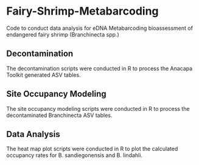# Fairy-Shrimp-Metabarcoding
Code to conduct data analysis for eDNA Metabarcoding bioassessment of endangered fairy shrimp (Branchinecta spp.)

## Decontamination
The decontamination scripts were conducted in R to process the Anacapa Toolkit generated ASV tables.

## Site Occupancy Modeling
The site occupancy modeling scripts were conducted in R to process the decontaminated Branchinecta ASV tables.

## Data Analysis
The heat map plot scripts were conducted in R to plot the calculated occupancy rates for B. sandiegonensis and B. lindahli.


